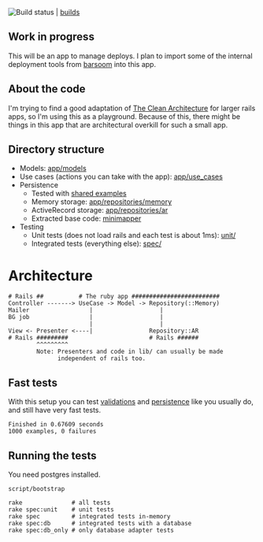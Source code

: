 ![Build status](https://secure.travis-ci.org/joakimk/deployer.png) | [builds](https://travis-ci.org/#!/joakimk/deployer/builds)

## Work in progress

This will be an app to manage deploys. I plan to import some of the internal deployment tools from [barsoom](http://barsoom.se) into this app.

## About the code

I'm trying to find a good adaptation of [The Clean Architecture](http://blog.8thlight.com/uncle-bob/2012/08/13/the-clean-architecture.html) for larger rails apps, so I'm using this as a playground. Because of this, there might be things in this app that are architectural overkill for such a small app.

## Directory structure

* Models: [app/models](https://github.com/joakimk/deployer/tree/master/app/models)
* Use cases (actions you can take with the app): [app/use_cases](https://github.com/joakimk/deployer/tree/master/app/use_cases)
* Persistence
  - Tested with [shared examples](https://github.com/joakimk/deployer/blob/master/spec/support/shared_examples/build_mapper.rb)
  - Memory storage: [app/repositories/memory](https://github.com/joakimk/deployer/tree/master/app/repositories/memory)
  - ActiveRecord storage: [app/repositories/ar](https://github.com/joakimk/deployer/tree/master/app/repositories/ar)
  - Extracted base code: [minimapper](https://github.com/joakimk/minimapper)
* Testing
  - Unit tests (does not load rails and each test is about 1ms): [unit/](https://github.com/joakimk/deployer/blob/master/unit)
  - Integrated tests (everything else): [spec/](https://github.com/joakimk/deployer/blob/master/spec)

# Architecture

    # Rails ##          # The ruby app #########################
    Controller -------> UseCase -> Model -> Repository(::Memory)
    Mailer                 |                   |
    BG job                 |                   |
                           |                   |
    View <- Presenter <----|                Repository::AR
    # Rails #########                       # Rails ######
            ^^^^^^^^^
            Note: Presenters and code in lib/ can usually be made
                  independent of rails too.

## Fast tests

With this setup you can test [validations](https://github.com/joakimk/deployer/blob/master/unit/models/project_spec.rb) and [persistence](https://github.com/joakimk/deployer/blob/master/unit/use_cases/update_build_status_spec.rb) like you usually do, and still have very fast tests.

    Finished in 0.67609 seconds
    1000 examples, 0 failures

## Running the tests

You need postgres installed.

    script/bootstrap

    rake              # all tests
    rake spec:unit    # unit tests
    rake spec         # integrated tests in-memory
    rake spec:db      # integrated tests with a database
    rake spec:db_only # only database adapter tests
